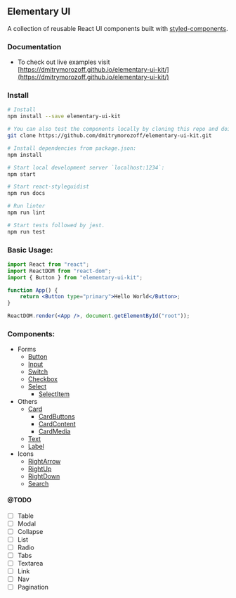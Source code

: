 ## Elementary UI

A collection of reusable React UI components built with [styled-components](https://styled-components.com).

### Documentation

-   To check out live examples visit [https://dmitrymorozoff.github.io/elementary-ui-kit/](https://dmitrymorozoff.github.io/elementary-ui-kit/)

### Install

```bash
# Install
npm install --save elementary-ui-kit
```

```bash
# You can also test the components locally by cloning this repo and doing the following steps:
git clone https://github.com/dmitrymorozoff/elementary-ui-kit.git

# Install dependencies from package.json:
npm install

# Start local development server `localhost:1234`:
npm start

# Start react-styleguidist
npm run docs

# Run linter
npm run lint

# Start tests followed by jest.
npm run test
```

### Basic Usage:

```jsx
import React from "react";
import ReactDOM from "react-dom";
import { Button } from "elementary-ui-kit";

function App() {
    return <Button type="primary">Hello World</Button>;
}

ReactDOM.render(<App />, document.getElementById("root"));
```

### Components:

-   Forms
    -   [Button](https://github.com/dmitrymorozoff/elementary-ui-kit/tree/master/src/lib/components/forms/Button)
    -   [Input](https://github.com/dmitrymorozoff/elementary-ui-kit/tree/master/src/lib/components/forms/Input)
    -   [Switch](https://github.com/dmitrymorozoff/elementary-ui-kit/tree/master/src/lib/components/forms/Switch)
    -   [Checkbox](https://github.com/dmitrymorozoff/elementary-ui-kit/tree/master/src/lib/components/forms/Checkbox)
    -   [Select](https://github.com/dmitrymorozoff/elementary-ui-kit/tree/master/src/lib/components/forms/Select)
        -   [SelectItem](https://github.com/dmitrymorozoff/elementary-ui-kit/tree/master/src/lib/components/forms/Select/components/SelectItem)
-   Others
    -   [Card](https://github.com/dmitrymorozoff/elementary-ui-kit/tree/master/src/lib/components/others/Card)
        -   [CardButtons](https://github.com/dmitrymorozoff/elementary-ui-kit/tree/master/src/lib/components/others/Card/components/CardButtons)
        -   [CardContent](https://github.com/dmitrymorozoff/elementary-ui-kit/tree/master/src/lib/components/others/Card/components/CardContent)
        -   [CardMedia](https://github.com/dmitrymorozoff/elementary-ui-kit/tree/master/src/lib/components/others/Card/components/CardMedia)
    -   [Text](https://github.com/dmitrymorozoff/elementary-ui-kit/tree/master/src/lib/components/others/Text)
    -   [Label](https://github.com/dmitrymorozoff/elementary-ui-kit/tree/master/src/lib/components/others/Label)
-   Icons
    -   [RightArrow](https://github.com/dmitrymorozoff/elementary-ui-kit/tree/master/src/lib/components/icons/RightArrow)
    -   [RightUp](https://github.com/dmitrymorozoff/elementary-ui-kit/tree/master/src/lib/components/icons/RightUp)
    -   [RightDown](https://github.com/dmitrymorozoff/elementary-ui-kit/tree/master/src/lib/components/icons/RightDown)
    -   [Search](https://github.com/dmitrymorozoff/elementary-ui-kit/tree/master/src/lib/components/icons/Search)

#### @TODO

-   [ ] Table
-   [ ] Modal
-   [ ] Collapse
-   [ ] List
-   [ ] Radio
-   [ ] Tabs
-   [ ] Textarea
-   [ ] Link
-   [ ] Nav
-   [ ] Pagination
